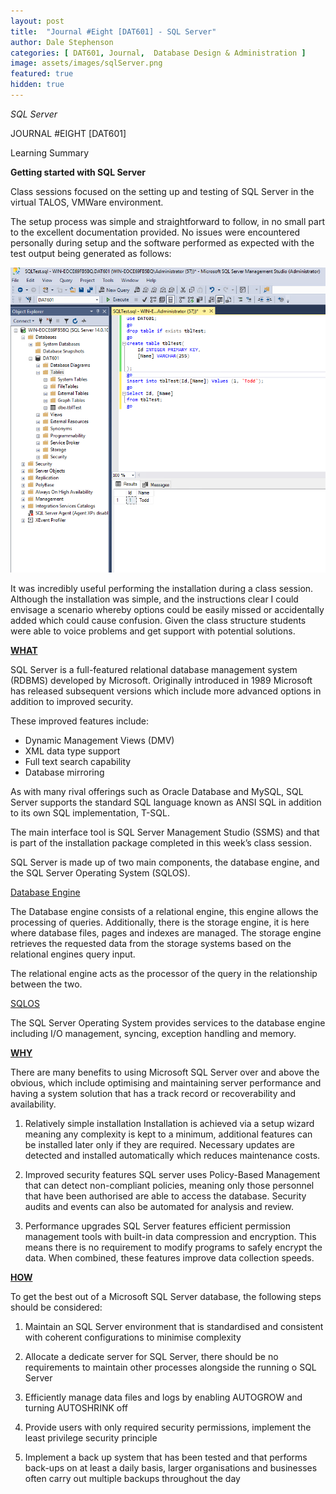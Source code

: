 ```yaml
---
layout: post
title:  "Journal #Eight [DAT601] - SQL Server"
author: Dale Stephenson
categories: [ DAT601, Journal,  Database Design & Administration ]
image: assets/images/sqlServer.png
featured: true
hidden: true
---
```

<i>SQL Server</i>

JOURNAL #EIGHT [DAT601]

Learning Summary<br>

<b>Getting started with SQL Server</b>

Class sessions focused on the setting up and testing of SQL Server in the virtual TALOS, VMWare environment.

The setup process was simple and straightforward to follow, in no small part to the excellent documentation provided. No issues were encountered personally during setup and the software performed as expected with the test output being generated as follows:

<img src="/assets/images/dat_output.png" alt="Class Dat SQL Server Output"><br>

It was incredibly useful performing the installation during a class session. Although the installation was simple, and the instructions clear I could envisage a scenario whereby options could be easily missed or accidentally added which could cause confusion. Given the class structure students were able to voice problems and get support with potential solutions.

<b><u>WHAT</u></b>

SQL Server is a full-featured relational database management system (RDBMS) developed by Microsoft. Originally introduced in 1989 Microsoft has released subsequent versions which include more advanced options in addition to improved security.

These improved features include:

-	Dynamic Management Views (DMV)
-	XML data type support
-	Full text search capability
-	Database mirroring 

As with many rival offerings such as Oracle Database and MySQL, SQL Server supports the standard SQL language known as ANSI SQL in addition to its own SQL implementation, T-SQL.

The main interface tool is SQL Server Management Studio (SSMS) and that is part of the installation package completed in this week’s class session.

SQL Server is made up of two main components, the database engine, and the SQL Server Operating System (SQLOS).

<u>Database Engine</u>

The Database engine consists of a relational engine, this engine allows the processing of queries. Additionally, there is the storage engine, it is here where database files, pages and indexes are managed. The storage engine retrieves the requested data from the storage systems based on the relational engines query input. 

The relational engine acts as the processor of the query in the relationship between the two. 

<u>SQLOS</u>

The SQL Server Operating System provides services to the database engine including I/O management, syncing, exception handling and memory.

<b><u>WHY</u></b>

There are many benefits to using Microsoft SQL Server over and above the obvious, which include optimising and maintaining server performance and having a system solution that has a track record or recoverability and availability.

1.	Relatively simple installation 
Installation is achieved via a setup wizard meaning any complexity is kept to a minimum, additional features can be installed later only if they are required. Necessary updates are detected and installed automatically which reduces maintenance costs.

2.	Improved security features 
SQL server uses Policy-Based Management that can detect non-compliant policies, meaning only those personnel that have been authorised are able to access the database. Security audits and events can also be automated for analysis and review.

3.	Performance upgrades
SQL Server features efficient permission management tools with built-in data compression and encryption. This means there is no requirement to modify programs to safely encrypt the data. When combined, these features improve data collection speeds.

<b><u>HOW</u></b>

To get the best out of a Microsoft SQL Server database, the following steps should be considered:

1.	Maintain an SQL Server environment that is standardised and consistent with coherent configurations to minimise complexity 

2.	Allocate a dedicate server for SQL Server, there should be no requirements to maintain other processes alongside the running o SQL Server

3.	Efficiently manage data files and logs by enabling AUTOGROW and turning AUTOSHRINK off

4.	Provide users with only required security permissions, implement the least privilege security principle

5.	Implement a back up system that has been tested and that performs back-ups on at least a daily basis, larger organisations and businesses often carry out multiple backups throughout the day
